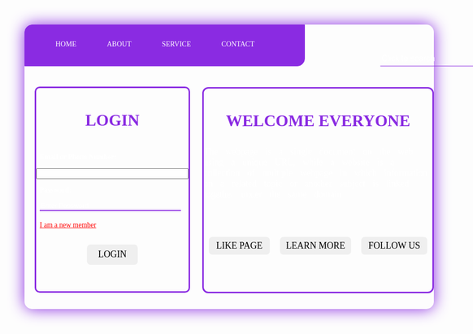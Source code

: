 <html lang="en">
<head>
    <meta charset="UTF-8">
    <meta http-equiv="X-UA-Compatible" content="IE=edge">
    <meta name="viewport" content="width=device-width, initial-scale=1.0">
<style>
    .bod{background-image: url("LOG.jpg");
    display: flex;
    background-position: center;
    background-size: cover;
    width:100%;
    height: 100vh;
    align-items: center;
    justify-content: center;
    font-family: cursive;
}
div.be{width: 980px;
    height: 560px;
    border-radius: 15px;
    box-shadow:0 0 30px blueviolet;
    background:radial-gradient(blueviolet);
    backdrop-filter: blur(3px);
}
div.st{display: flex;
    flex-direction: row;
    color: white;
    margin-left: 0px;
    width: 550px;
    height: 80px;
    border-radius: 15px 0 15px 0;
    background-color: blueviolet;
    border: 1px solid blueviolet;
}
.hom{
    margin-left: 60PX;
    margin-top: 30px;
    transition: ease-in-out 0.5s;
}
.hom:hover{
    color: rgba(0, 0, 0, 0.781);
}
.sea{border: none;
    background-color: transparent;
    position: relative;
    left: 700px;
    top: -30px;
    outline: none;
    height: 30px;
    width: 250px;
    border-bottom: 1px solid blueviolet;
    border-right: 1px solid transparent;
    border-left: 1px solid transparent;
    border-top: 1px solid transparent;
}
.sea:hover{border-bottom-color:white;
}
.sea::placeholder{
    color: white;
    font-size: larger;
}
.lo{display: flex;
    flex-direction: column;
    border: 3px solid blueviolet;
    width: 300px;
    margin-left: 20px;
    margin-top: 10px;
    height: 400px; 
    border-radius: 10px;
    transition: ease-in-out 0.3s;
}
.lo:hover{
    border-color: white;
}
.og{display: flex;
    color: blueviolet;
    justify-content: center;
    font-size: xx-large;
}

.ph{border: none;
    color: white;
    background-color: transparent;
    border-bottom: 2px solid blueviolet;
    margin-left: 7px;
    margin-right: 15px;
    outline: none;
}
.ph::placeholder{
    color: white;
    font: size 20px;;
}
.em{margin-left: 7px;
    color: white;
}
.ph:hover{
    border-color: white;
}
.ss{border: none;
    color: white;
    background-color: transparent;
    border-bottom: 2px solid blueviolet;
    margin-left: 7px;
    margin-right: 15px;
    outline: none;
}
.ss::placeholder{
    color: white;
    font: size 20px;;
}
.pa{margin-left: 7px;
    color: white;
}
.ss:hover{
    border-color: white;
}
.fo{color: red;
    margin-left: 7px;
    margin-top: 20px;
    width: 170px;
    transition: ease-in-out 0.3s;
}
.fo:hover{
    color: green;
}
.gi{width: 100px;
    display: flex;
    justify-content: center;
    align-items: center;
    margin-top: 30px;
    height: 40px;
    border: none;
    border-radius: 7px;
    margin-left: 100px;
    font-family: cursive;
    font-size: large;
}
.gi:hover{color: white;
    background-color: blueviolet;
}
.wel{width: 450px;
    height: 400px;
    border: 3px solid blueviolet;
    border-radius: 12px;
    margin-top: -405px;
    margin-left: 350px;
}
.wel:hover{
    border-color: white;
}
.el{display: flex;
    color: blueviolet;
    justify-content: center;
    font-size: xx-large;
}
.br{word-spacing: 10px;
    font-size: large;
    color: white;
}
.spa{display: flex;
justify-content: space-between;
margin-left: 10px;
margin-right: 10px;
}
.li{width: 120px;
    display: flex;
    justify-content: center;
    align-items: center;
    margin-top: 55px;
    height: 35px;
    border: none;
    border-radius: 7px;
    font-family: cursive;
    font-size: large;
}
.lt{width: 140px;
    display: flex;
    justify-content: center;
    align-items: center;
    margin-top: 55px;
    height: 35px;
    border: none;
    border-radius: 7px;
    font-family: cursive;
    font-size: large;
}
.ly{width: 130px;
    display: flex;
    justify-content: center;
    align-items: center;
    margin-top: 55px;
    height: 35px;
    border: none;
    border-radius: 7px;
    font-family: cursive;
    font-size: large;
}
.li:hover{color: white;
    background-color: blueviolet;
}
.lt:hover{color: white;
    background-color: blueviolet;
}
.ly:hover{color: white;
    background-color: blueviolet;
}



div.ba{width: 750px;
    height: 560px;
    display: flex;
    justify-content: center;
    flex-direction: column;
    border-radius: 15px;
    box-shadow:0 0 30px blueviolet;
    background:radial-gradient(blueviolet);
    backdrop-filter: blur(3px);
}
div.ov{display: flex;
    width: 200px;
    flex-direction: column;
    justify-content: center;
    margin-left: 130px;
    color: blueviolet;
    margin-top: -50px;
}
.las{display: flex;
    justify-content: stretch;
    margin-top: -18px;
    width: 500px;
    height: 25px;
    background-color: transparent;
    border-bottom: 1px solid blueviolet;
    border-top: none;
    color: #fff;
    border-left: none;
    border-right: none;
    outline: none;
}
.las:hover{border-bottom-color: #fff;
}
.las::placeholder{color: white;
    font-size: 15px;
}
    .tt{display: flex;
        justify-content: center;
        align-items: center;
        width: 700px;
        margin-left: 25px;
        margin-top: 30px;
        height: 40px;
        border: none;
        border-radius: 10px;
        font-size: x-large;
        font-weight: 500px;
        font-family: cursive;
    }
    .tt:hover{color: white;
        background-color: blueviolet;
    }
    .gh{display: flex;
        justify-content: center;
        position: relative;
        top: -30px;
        color: blueviolet;
        text-decoration: underline;
    }
    .gin{position: relative;
        top: -20px;
    }
</style>
    <title>ABIMBOLA LOGIN PAGE</title>
</head>
<body class="bod">  
    <div class="be">
        <div class="st">
        <p class="hom">HOME</p>
        <p class="hom">ABOUT</p>
        <p class="hom">SERVICE</p>
        <p class="hom">CONTACT</p>
        </div> 
        <a href="https://www.google.com.ng/webhp?tab=rw"><input class="sea" type="search" placeholder="Click to search"></a>
        <div class="lo">
            <h3 class="og">LOGIN</h3>
            <p class="em"><b>Email or Phone Number:</b></p>
            <input class="ph" type="text" placeholder="Enter Email or Phone Number">
            <p class="pa"><b>Password:</b></p>
            <input class="ss" type="password" placeholder="Enter Password">
            <a class="fo" href="SIGN UP.html">I am a new member</a>
            <button class="gi">LOGIN</button>
        </div>
        <div class="wel">
            <h3 class="el">WELCOME EVERYONE</h3>
            <p class="br">The webpage is a single document on the web using a unique URL,
                while a website is a collection of multiple webpage in which information on a related
                topic or another subject is linked together under the same domain</p>
                <div class="spa">
                    <button class="li">LIKE PAGE</button>
                    <button class="lt">LEARN MORE</button>
                    <button class="ly">FOLLOW US</button>
                </div>
        </div>
    </div>
</body>
